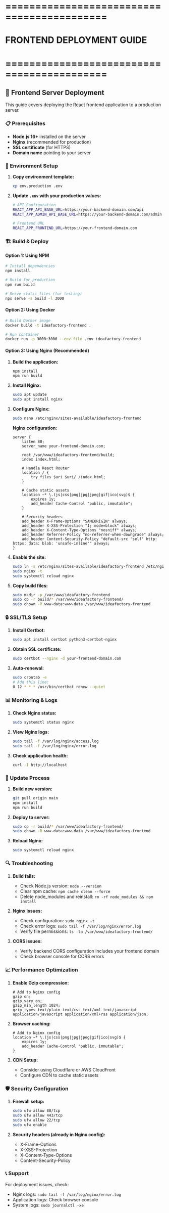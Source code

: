 # ===========================================
# FRONTEND DEPLOYMENT GUIDE
# ===========================================

## 🚀 **Frontend Server Deployment**

This guide covers deploying the React frontend application to a production server.

### **📋 Prerequisites**

- **Node.js 16+** installed on the server
- **Nginx** (recommended for production)
- **SSL certificate** (for HTTPS)
- **Domain name** pointing to your server

### **🔧 Environment Setup**

1. **Copy environment template:**
   ```bash
   cp env.production .env
   ```

2. **Update `.env` with your production values:**
   ```bash
   # API Configuration
   REACT_APP_API_BASE_URL=https://your-backend-domain.com/api
   REACT_APP_ADMIN_API_BASE_URL=https://your-backend-domain.com/admin
   
   # Frontend URL
   REACT_APP_FRONTEND_URL=https://your-frontend-domain.com
   ```

### **🏗️ Build & Deploy**

#### **Option 1: Using NPM**
```bash
# Install dependencies
npm install

# Build for production
npm run build

# Serve static files (for testing)
npx serve -s build -l 3000
```

#### **Option 2: Using Docker**
```bash
# Build Docker image
docker build -t ideafactory-frontend .

# Run container
docker run -p 3000:3000 --env-file .env ideafactory-frontend
```

#### **Option 3: Using Nginx (Recommended)**

1. **Build the application:**
   ```bash
   npm install
   npm run build
   ```

2. **Install Nginx:**
   ```bash
   sudo apt update
   sudo apt install nginx
   ```

3. **Configure Nginx:**
   ```bash
   sudo nano /etc/nginx/sites-available/ideafactory-frontend
   ```

   **Nginx configuration:**
   ```nginx
   server {
       listen 80;
       server_name your-frontend-domain.com;
       
       root /var/www/ideafactory-frontend/build;
       index index.html;
       
       # Handle React Router
       location / {
           try_files $uri $uri/ /index.html;
       }
       
       # Cache static assets
       location ~* \.(js|css|png|jpg|jpeg|gif|ico|svg)$ {
           expires 1y;
           add_header Cache-Control "public, immutable";
       }
       
       # Security headers
       add_header X-Frame-Options "SAMEORIGIN" always;
       add_header X-XSS-Protection "1; mode=block" always;
       add_header X-Content-Type-Options "nosniff" always;
       add_header Referrer-Policy "no-referrer-when-downgrade" always;
       add_header Content-Security-Policy "default-src 'self' http: https: data: blob: 'unsafe-inline'" always;
   }
   ```

4. **Enable the site:**
   ```bash
   sudo ln -s /etc/nginx/sites-available/ideafactory-frontend /etc/nginx/sites-enabled/
   sudo nginx -t
   sudo systemctl reload nginx
   ```

5. **Copy build files:**
   ```bash
   sudo mkdir -p /var/www/ideafactory-frontend
   sudo cp -r build/* /var/www/ideafactory-frontend/
   sudo chown -R www-data:www-data /var/www/ideafactory-frontend
   ```

### **🔒 SSL/TLS Setup**

1. **Install Certbot:**
   ```bash
   sudo apt install certbot python3-certbot-nginx
   ```

2. **Obtain SSL certificate:**
   ```bash
   sudo certbot --nginx -d your-frontend-domain.com
   ```

3. **Auto-renewal:**
   ```bash
   sudo crontab -e
   # Add this line:
   0 12 * * * /usr/bin/certbot renew --quiet
   ```

### **📊 Monitoring & Logs**

1. **Check Nginx status:**
   ```bash
   sudo systemctl status nginx
   ```

2. **View Nginx logs:**
   ```bash
   sudo tail -f /var/log/nginx/access.log
   sudo tail -f /var/log/nginx/error.log
   ```

3. **Check application health:**
   ```bash
   curl -I http://localhost
   ```

### **🔄 Update Process**

1. **Build new version:**
   ```bash
   git pull origin main
   npm install
   npm run build
   ```

2. **Deploy to server:**
   ```bash
   sudo cp -r build/* /var/www/ideafactory-frontend/
   sudo chown -R www-data:www-data /var/www/ideafactory-frontend
   ```

3. **Reload Nginx:**
   ```bash
   sudo systemctl reload nginx
   ```

### **🔍 Troubleshooting**

1. **Build fails:**
   - Check Node.js version: `node --version`
   - Clear npm cache: `npm cache clean --force`
   - Delete node_modules and reinstall: `rm -rf node_modules && npm install`

2. **Nginx issues:**
   - Check configuration: `sudo nginx -t`
   - Check error logs: `sudo tail -f /var/log/nginx/error.log`
   - Verify file permissions: `ls -la /var/www/ideafactory-frontend/`

3. **CORS issues:**
   - Verify backend CORS configuration includes your frontend domain
   - Check browser console for CORS errors

### **📈 Performance Optimization**

1. **Enable Gzip compression:**
   ```nginx
   # Add to Nginx config
   gzip on;
   gzip_vary on;
   gzip_min_length 1024;
   gzip_types text/plain text/css text/xml text/javascript application/javascript application/xml+rss application/json;
   ```

2. **Browser caching:**
   ```nginx
   # Add to Nginx config
   location ~* \.(js|css|png|jpg|jpeg|gif|ico|svg)$ {
       expires 1y;
       add_header Cache-Control "public, immutable";
   }
   ```

3. **CDN Setup:**
   - Consider using Cloudflare or AWS CloudFront
   - Configure CDN to cache static assets

### **🛡️ Security Configuration**

1. **Firewall setup:**
   ```bash
   sudo ufw allow 80/tcp
   sudo ufw allow 443/tcp
   sudo ufw allow 22/tcp
   sudo ufw enable
   ```

2. **Security headers (already in Nginx config):**
   - X-Frame-Options
   - X-XSS-Protection
   - X-Content-Type-Options
   - Content-Security-Policy

### **📞 Support**

For deployment issues, check:
- Nginx logs: `sudo tail -f /var/log/nginx/error.log`
- Application logs: Check browser console
- System logs: `sudo journalctl -xe` 